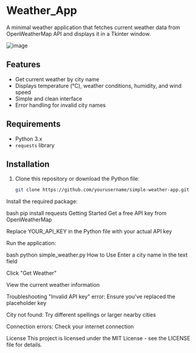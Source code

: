 # Weather_App
A minimal weather application that fetches current weather data from OpenWeatherMap API and displays it in a Tkinter window.

![image](https://github.com/user-attachments/assets/d5fcf3c9-a508-4d7c-9394-0a2c48bc31c6)


## Features
- Get current weather by city name
- Displays temperature (°C), weather conditions, humidity, and wind speed
- Simple and clean interface
- Error handling for invalid city names

## Requirements
- Python 3.x
- `requests` library

## Installation
1. Clone this repository or download the Python file:
   ```bash
   git clone https://github.com/yourusername/simple-weather-app.git
Install the required package:

bash
pip install requests
Getting Started
Get a free API key from OpenWeatherMap

Replace YOUR_API_KEY in the Python file with your actual API key

Run the application:

bash
python simple_weather.py
How to Use
Enter a city name in the text field

Click "Get Weather"

View the current weather information

Troubleshooting
"Invalid API key" error: Ensure you've replaced the placeholder key

City not found: Try different spellings or larger nearby cities

Connection errors: Check your internet connection

License
This project is licensed under the MIT License - see the LICENSE file for details.
